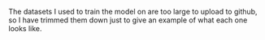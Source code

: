 The datasets I used to train the model on are too large to upload to github, so I have trimmed
them down just to give an example of what each one looks like. 
